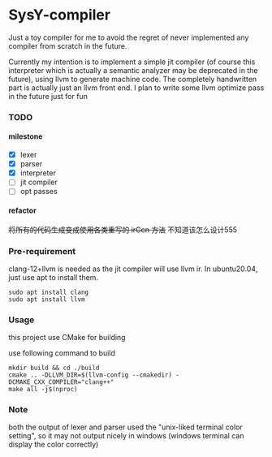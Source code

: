 # SysY-compiler

Just a toy compiler for me to avoid the regret of never implemented any compiler from scratch in the future.

Currently my intention is to implement a simple jit compiler (of course this interpreter which is actually a semantic analyzer may be deprecated in the future), using llvm to generate machine code. The completely handwritten part is actually just an llvm front end. I plan to write some llvm optimize pass in the future just for fun

### TODO

#### milestone

- [x] lexer
- [x] parser
- [x] interpreter
- [ ] jit compiler
- [ ] opt passes

#### refactor

~~将所有的代码生成变成使用各类重写的 irGen 方法~~ 不知道该怎么设计555
### Pre-requirement

clang-12+llvm is needed as the jit compiler will use llvm ir. In ubuntu20.04, just use apt to install them.

```
sudo apt install clang
sudo apt install llvm
```

### Usage

this project use CMake for building

use following command to build

```
mkdir build && cd ./build
cmake .. -DLLVM_DIR=$(llvm-config --cmakedir) -DCMAKE_CXX_COMPILER="clang++"
make all -j$(nproc)
```

### Note

both the output of lexer and parser used the "unix-liked terminal color setting", so it may not output nicely in windows (windows terminal can display the color correctly)
